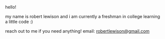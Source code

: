 hello!

my name is robert lewison and i am currently a freshman in college learning a little code :)

reach out to me if you need anything!
email: robertlewison@gmail.com

